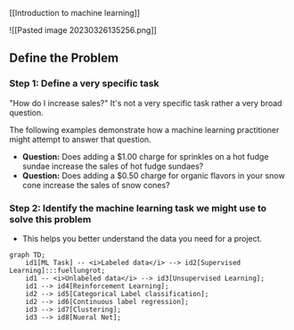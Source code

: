 [[Introduction to machine learning]]

![[Pasted image 20230326135256.png]]

## Define the Problem


### **Step 1: Define a very specific task**  

"How do I increase sales?" It's not a very specific task rather a very broad question.

The following examples demonstrate how a machine learning practitioner might attempt to answer that question.

-   **Question:** Does adding a $1.00 charge for sprinkles on a hot fudge sundae increase the sales of hot fudge sundaes?
-   **Question:** Does adding a $0.50 charge for organic flavors in your snow cone increase the sales of snow cones?

### **Step 2: Identify the machine learning task we might use to solve this problem**

-   This helps you better understand the data you need for a project.
```mermaid
graph TD;
	id1[ML Task] -- <i>Labeled data</i> --> id2[Supervised Learning]:::fuellungrot;
	id1 -- <i>Unlabeled data</i> --> id3[Unsupervised Learning];
	id1 --> id4[Reinforcement Learning];
	id2 --> id5[Categorical Label classification];
	id2 --> id6[Continuous label regression];
	id3 --> id7[Clustering];
	id3 --> id8[Nueral Net];
```


